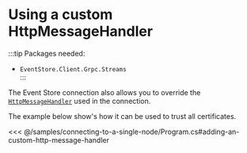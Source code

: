 # Using a custom HttpMessageHandler

:::tip
Packages needed:
- `EventStore.Client.Grpc.Streams`   
:::

The Event Store connection also allows you to override the [`HttpMessageHandler`](https://docs.microsoft.com/en-us/dotnet/api/system.net.http.httpmessagehandler) used in the connection.

The example below show's how it can be used to trust all certificates.

<<< @/samples/connecting-to-a-single-node/Program.cs#adding-an-custom-http-message-handler
